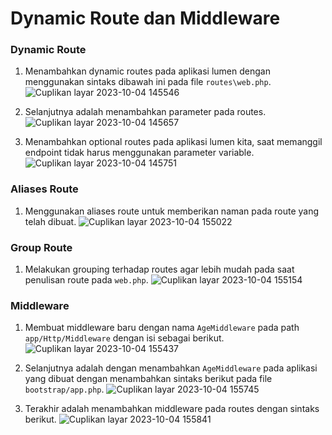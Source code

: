# Dynamic Route dan Middleware

### Dynamic Route
1. Menambahkan dynamic routes pada aplikasi lumen dengan menggunakan sintaks dibawah ini pada file `routes\web.php`.
   ![Cuplikan layar 2023-10-04 145546](https://github.com/alfiyantogw/Prak-Pemin/assets/99490388/994f1ccb-0279-400c-80a3-50b144097fcb)

2. Selanjutnya adalah menambahkan parameter pada routes.
   ![Cuplikan layar 2023-10-04 145657](https://github.com/alfiyantogw/Prak-Pemin/assets/99490388/0c3fbdaf-6947-42c5-af79-75a8d8dbde53)

3. Menambahkan optional routes pada aplikasi lumen kita, saat memanggil endpoint tidak harus menggunakan parameter variable.
  ![Cuplikan layar 2023-10-04 145751](https://github.com/alfiyantogw/Prak-Pemin/assets/99490388/3b22cdcc-d009-4db7-9827-edd797b5821a)

### Aliases Route
1. Menggunakan aliases route untuk memberikan naman pada route yang telah dibuat.
  ![Cuplikan layar 2023-10-04 155022](https://github.com/alfiyantogw/Prak-Pemin/assets/99490388/4ac07331-07a8-4973-a0e3-827b6ae5925d)

### Group Route
1. Melakukan grouping terhadap routes agar lebih mudah pada saat penulisan route pada `web.php`.
   ![Cuplikan layar 2023-10-04 155154](https://github.com/alfiyantogw/Prak-Pemin/assets/99490388/3f56dd5e-7c66-4234-9742-b3b93f406b08)

### Middleware
1. Membuat middleware baru dengan nama `AgeMiddleware` pada path `app/Http/Middleware` dengan isi sebagai berikut.
  ![Cuplikan layar 2023-10-04 155437](https://github.com/alfiyantogw/Prak-Pemin/assets/99490388/7ea287bf-1358-4265-be26-ae2b15c77dd9)

2. Selanjutnya adalah dengan menambahkan `AgeMiddleware` pada aplikasi yang dibuat dengan menambahkan sintaks berikut pada file `bootstrap/app.php`.
 ![Cuplikan layar 2023-10-04 155745](https://github.com/alfiyantogw/Prak-Pemin/assets/99490388/ba6bc9ed-7c43-47a2-b202-f2e913fb7acb)

4. Terakhir adalah menambahkan middleware pada routes dengan sintaks berikut.
   ![Cuplikan layar 2023-10-04 155841](https://github.com/alfiyantogw/Prak-Pemin/assets/99490388/de171023-29cf-4ced-9a3a-7d71f75d529b)

